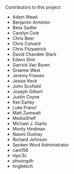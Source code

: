 Contributors to this project:

*  Adam Wead
*  Benjamin Armintor
*  Bess Sadler
*  Carolyn Cole
*  Chris Beer
*  Chris Colvard
*  Chris Fitzpatrick
*  David Chandek-Stark
*  Edwin Shin
*  Garrick Van Buren
*  Graeme West
*  Jeremy Friesen
*  Jessie Keck
*  John Scofield
*  Joseph Gilbert
*  Justin Coyne
*  Ken Earley
*  Luke Francl
*  Matt Zumwalt
*  MediaShelf
*  Michael J. Giarlo
*  Monty Hindman
*  Naomi Dushay
*  Richard Johnson
*  Spoken Word Administrator
*  cam156
*  mpc3c
*  phuongdh
*  tingletech

